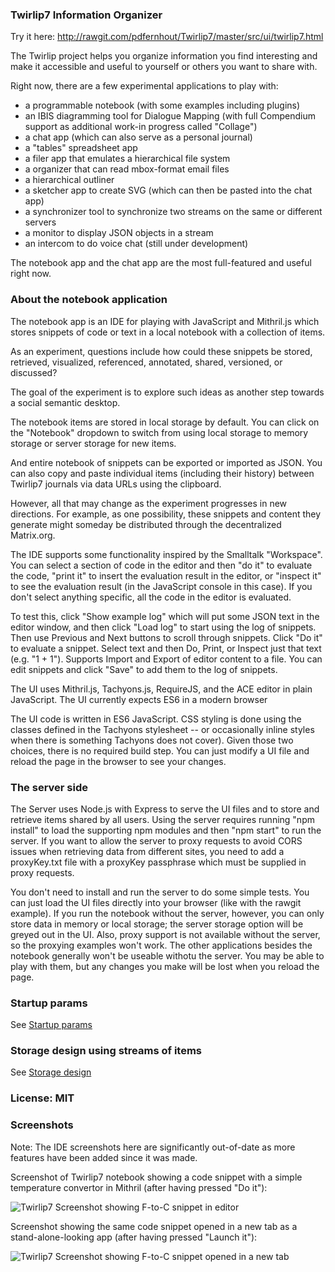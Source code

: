 ### Twirlip7 Information Organizer

Try it here: http://rawgit.com/pdfernhout/Twirlip7/master/src/ui/twirlip7.html

The Twirlip project helps you organize information you find interesting and make it accessible and useful to yourself or others you want to share with.

Right now, there are a few experimental applications to play with:

* a programmable notebook (with some examples including plugins)
* an IBIS diagramming tool for Dialogue Mapping (with full Compendium support as additional work-in progress called "Collage")
* a chat app (which can also serve as a personal journal)
* a "tables" spreadsheet app
* a filer app that emulates a hierarchical file system
* a organizer that can read mbox-format email files
* a hierarchical outliner
* a sketcher app to create SVG (which can then be pasted into the chat app)
* a synchronizer tool to synchronize two streams on the same or different servers
* a monitor to display JSON objects in a stream
* an intercom to do voice chat (still under development)

The notebook app and the chat app are the most full-featured and useful right now.

### About the notebook application

The notebook app is an IDE for playing with JavaScript and Mithril.js which stores snippets of code or text in a local notebook with a collection of items.

As an experiment, questions include how could these snippets be stored, retrieved, visualized, referenced, annotated, shared, versioned, or discussed?

The goal of the experiment is to explore such ideas as another step towards a social semantic desktop.

The notebook items are stored in local storage by default.
You can click on the "Notebook" dropdown to switch from using local storage to memory storage or server storage for new items.

And entire notebook of snippets can be exported or imported as JSON.
You can also copy and paste individual items (including their history) between Twirlip7 journals via data URLs using the clipboard.

However, all that may change as the experiment progresses in new directions.
For example, as one possibility, these snippets and content they generate might someday be distributed through the decentralized Matrix.org.

The IDE supports some functionality inspired by the Smalltalk "Workspace". You can select a section of code in the editor and then "do it" to evaluate the code, "print it" to insert the evaluation result in the editor, or "inspect it" to see the evaluation result (in the JavaScript console in this case). If you don't select anything specific, all the code in the editor is evaluated.

To test this, click "Show example log" which will put some JSON text in the editor window, and then click "Load log" to start using the log of snippets. Then use Previous and Next buttons to scroll through snippets. Click "Do it" to evaluate a snippet. Select text and then Do, Print, or Inspect just that text (e.g. "1 + 1"). Supports Import and Export of editor content to a file. You can edit snippets and click "Save" to add them to the log of snippets.

The UI uses Mithril.js, Tachyons.js, RequireJS, and the ACE editor in plain JavaScript. The UI currently expects ES6 in a modern browser

The UI code is written in ES6 JavaScript. CSS styling is done using the classes defined in the Tachyons stylesheet -- or occasionally inline styles when there is something Tachyons does not cover). Given those two choices, there is no required build step. You can just modify a UI file and reload the page in the browser to see your changes.

### The server side

The Server uses Node.js with Express to serve the UI files and to store and retrieve items shared by all users.
Using the server requires running "npm install" to load the supporting npm modules and then "npm start" to run the server. 
If you want to allow the server to proxy requests to avoid CORS issues when retrieving data from different sites,
you need to add a proxyKey.txt file with a proxyKey passphrase which must be supplied in proxy requests.

You don't need to install and run the server to do some simple tests.
You can just load the UI files directly into your browser (like with the rawgit example).
If you run the notebook without the server, however, you can only store data in memory or local storage;
the server storage option will be greyed out in the UI.
Also, proxy support is not available without the server, so the proxying examples won't work.
The other applications besides the notebook generally won't be useable withotu the server. You may be able to play with them, but any changes you make will be lost when you reload the page.

### Startup params

See [Startup params](README-startup.md)

### Storage design using streams of items

See [Storage design](README-storage.md)

### License: MIT

### Screenshots

Note: The IDE screenshots here are significantly out-of-date as more features have been added since it was made.

Screenshot of Twirlip7 notebook showing a code snippet with a simple temperature convertor in Mithril (after having pressed "Do it"):

![Twirlip7 Screenshot showing F-to-C snippet in editor](screenshots/Twirlip7_Screenshot_showing_F-to-C_snippet_2017-05-19.png?raw=true "Twirlip7 Screenshot showing F-to-C snippet in editor after pressing Do it")

Screenshot showing the same code snippet opened in a new tab as a stand-alone-looking app (after having pressed "Launch it"):

![Twirlip7 Screenshot showing F-to-C snippet opened in a new tab](screenshots/Twirlip7_Screenshot_showing_F-to-C_opened_2017-05-19.png?raw=true "Twirlip7 Screenshot showing F-to-C snippet opened as an app running in a new tab after pressing Open it")
